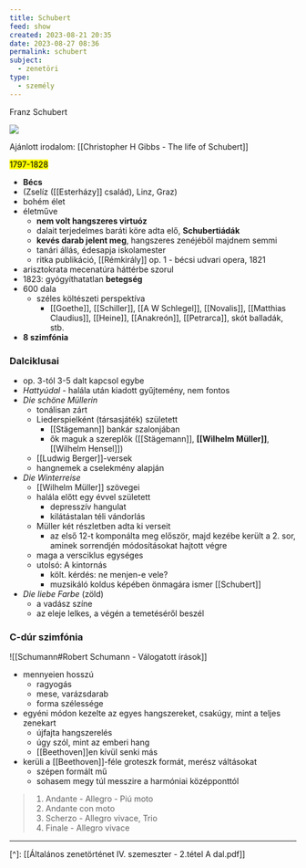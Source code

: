 ```yaml
---
title: Schubert
feed: show
created: 2023-08-21 20:35
date: 2023-08-27 08:36
permalink: schubert
subject:
  - zenetöri
type:
  - személy
---
```


Franz Schubert

![](https://koncert.zeneakademia.hu/data/ZENEAKADEMIA.HU/2021_osz/sajat/schubert_triok_2021_osz_focuspoint_900x510.jpg)

Ajánlott irodalom: [[Christopher H Gibbs - The life of Schubert]]

<mark>1797-1828</mark>

- **Bécs**
- (Zselíz ([[Esterházy]] család), Linz, Graz)
- bohém élet
- életműve
	- **nem volt hangszeres virtuóz**
	- dalait terjedelmes baráti köre adta elő, **Schubertiádák**
	- **kevés darab jelent meg**, hangszeres zenéjéből majdnem semmi
	- tanári állás, édesapja iskolamester
	- ritka publikáció, [[Rémkirály]] op. 1 - bécsi udvari opera, 1821
- arisztokrata mecenatúra háttérbe szorul
- 1823: gyógyíthatatlan **betegség**
- 600 dala
	- széles költészeti perspektíva
		- [[Goethe]], [[Schiller]], [[A W Schlegel]], [[Novalis]], [[Matthias Claudius]], [[Heine]], [[Anakreón]], [[Petrarca]], skót balladák, stb.
- **8 szimfónia**
### Dalciklusai

- op. 3-tól 3-5 dalt kapcsol egybe
- *Hattyúdal* - halála után kiadott gyűjtemény, nem fontos
- *Die schöne Müllerin*
	- tonálisan zárt
	- Liederspielként (társasjáték) született
		- [[Stägemann]] bankár szalonjában
		- ők maguk a szereplők ([[Stägemann]], **[[Wilhelm Müller]]**, [[Wilhelm Hensel]])
	- [[Ludwig Berger]]-versek
	- hangnemek a cselekmény alapján
- *Die Winterreise*
	- [[Wilhelm Müller]] szövegei
	- halála előtt egy évvel született
		- depresszív hangulat
		- kilátástalan téli vándorlás
	- Müller két részletben adta ki verseit
		- az első 12-t komponálta meg először, majd kezébe került a 2. sor, aminek sorrendjén módosításokat hajtott végre
	- maga a versciklus egységes
	- utolsó: A kintornás
		- költ. kérdés: ne menjen-e vele?
		- muzsikáló koldus képében önmagára ismer [[Schubert]]
- *Die liebe Farbe* (zöld)
	- a vadász színe
	- az eleje lelkes, a végén a temetéséről beszél

### C-dúr szimfónia

![[Schumann#Robert Schumann - Válogatott írások]]

- mennyeien hosszú
	- ragyogás
	- mese, varázsdarab
	- forma szélessége
- egyéni módon kezelte az egyes hangszereket, csakúgy, mint a teljes zenekart
	- újfajta hangszerelés
	- úgy szól, mint az emberi hang
	- [[Beethoven]]en kívül senki más
- kerüli a [[Beethoven]]-féle groteszk formát, merész váltásokat
	- szépen formált mű
	- sohasem megy túl messzire a harmóniai középponttól

> 1. Andante - Allegro - Piú moto
> 2. Andante con moto
> 3. Scherzo - Allegro vivace, Trio
> 4. Finale - Allegro vivace

---
[^]: [[Általános zenetörténet IV. szemeszter - 2.tétel A dal.pdf]]





